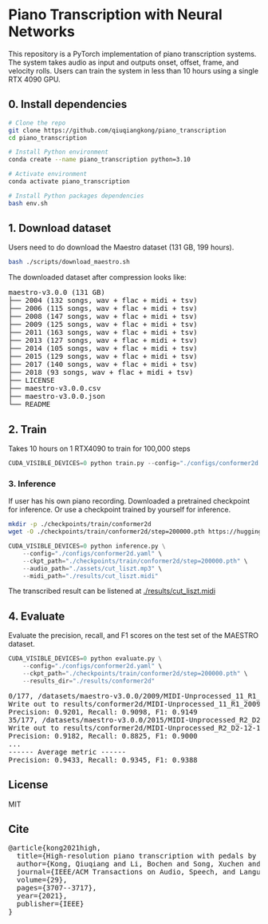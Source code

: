 # Piano Transcription with Neural Networks

This repository is a PyTorch implementation of piano transcription systems. The system takes audio as input and outputs onset, offset, frame, and velocity rolls. Users can train the system in less than 10 hours using a single RTX 4090 GPU.

## 0. Install dependencies

```bash
# Clone the repo
git clone https://github.com/qiuqiangkong/piano_transcription
cd piano_transcription

# Install Python environment
conda create --name piano_transcription python=3.10

# Activate environment
conda activate piano_transcription

# Install Python packages dependencies
bash env.sh
```

## 1. Download dataset

Users need to do download the Maestro dataset (131 GB, 199 hours).

```bash
bash ./scripts/download_maestro.sh
```

The downloaded dataset after compression looks like:

<pre>
maestro-v3.0.0 (131 GB)
├── 2004 (132 songs, wav + flac + midi + tsv)
├── 2006 (115 songs, wav + flac + midi + tsv)
├── 2008 (147 songs, wav + flac + midi + tsv)
├── 2009 (125 songs, wav + flac + midi + tsv)
├── 2011 (163 songs, wav + flac + midi + tsv)
├── 2013 (127 songs, wav + flac + midi + tsv)
├── 2014 (105 songs, wav + flac + midi + tsv)
├── 2015 (129 songs, wav + flac + midi + tsv)
├── 2017 (140 songs, wav + flac + midi + tsv)
├── 2018 (93 songs, wav + flac + midi + tsv)
├── LICENSE
├── maestro-v3.0.0.csv
├── maestro-v3.0.0.json
└── README
</pre>

## 2. Train

Takes 10 hours on 1 RTX4090 to train for 100,000 steps

```python
CUDA_VISIBLE_DEVICES=0 python train.py --config="./configs/conformer2d.yaml"
```

### 3. Inference

If user has his own piano recording. Downloaded a pretrained checkpoint for inference. Or use a checkpoint trained by yourself for inference.

```bash
mkdir -p ./checkpoints/train/conformer2d
wget -O ./checkpoints/train/conformer2d/step=200000.pth https://huggingface.co/qiuqiangkong/piano_transcription/resolve/main/conformer2d_step%3D200000.pth?download=true
```

```python
CUDA_VISIBLE_DEVICES=0 python inference.py \
	--config="./configs/conformer2d.yaml" \
	--ckpt_path="./checkpoints/train/conformer2d/step=200000.pth" \
	--audio_path="./assets/cut_liszt.mp3" \
	--midi_path="./results/cut_liszt.midi"
```

The transcribed result can be listened at [./results/cut_liszt.midi](https://github.com/qiuqiangkong/piano_transcription/results/cut_liszt.midi)

## 4. Evaluate

Evaluate the precision, recall, and F1 scores on the test set of the MAESTRO dataset.

```python
CUDA_VISIBLE_DEVICES=0 python evaluate.py \
	--config="./configs/conformer2d.yaml" \
	--ckpt_path="./checkpoints/train/conformer2d/step=200000.pth" \
	--results_dir="./results/conformer2d"
```

<pre>
0/177, /datasets/maestro-v3.0.0/2009/MIDI-Unprocessed_11_R1_2009_06-09_ORIG_MID--AUDIO_11_R1_2009_11_R1_2009_07_WAV.wav                                                                                   
Write out to results/conformer2d/MIDI-Unprocessed_11_R1_2009_06-09_ORIG_MID--AUDIO_11_R1_2009_11_R1_2009_07_WAV.midi                                                                                              
Precision: 0.9201, Recall: 0.9098, F1: 0.9149                                                                                                                                                             
35/177, /datasets/maestro-v3.0.0/2015/MIDI-Unprocessed_R2_D2-12-13-15_mid--AUDIO-from_mp3_13_R2_2015_wav--4.wav                                                                                           
Write out to results/conformer2d/MIDI-Unprocessed_R2_D2-12-13-15_mid--AUDIO-from_mp3_13_R2_2015_wav--4.midi                                                                                                       
Precision: 0.9182, Recall: 0.8825, F1: 0.9000                                                                                                                                                             
...
------ Average metric ------                                                                                                                                                                              
Precision: 0.9433, Recall: 0.9345, F1: 0.9388
</pre>

## License

MIT

## Cite
<pre>
@article{kong2021high,
  title={High-resolution piano transcription with pedals by regressing onset and offset times},
  author={Kong, Qiuqiang and Li, Bochen and Song, Xuchen and Wan, Yuan and Wang, Yuxuan},
  journal={IEEE/ACM Transactions on Audio, Speech, and Language Processing},
  volume={29},
  pages={3707--3717},
  year={2021},
  publisher={IEEE}
}
</pre>